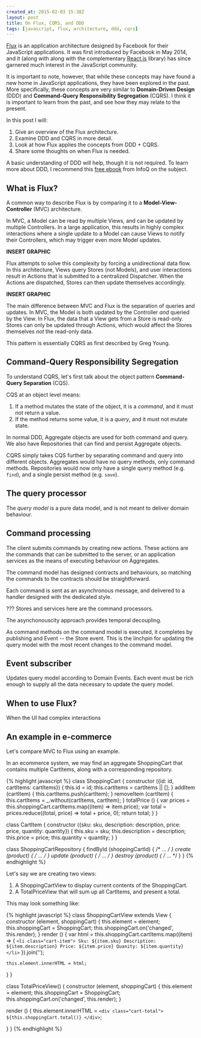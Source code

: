 ```yaml
---
created_at: 2015-02-03 15:38Z
layout: post
title: On Flux, CQRS, and DDD
tags: [javascript, flux, architecture, ddd, cqrs]
---
```


[Flux](http://facebook.github.io/flux/docs/overview.html) is an application
architecture designed by Facebook for their JavaScript applications. It was
first introduced by Facebook in May 2014, and it (along with along with the
complementary [React.js](http://facebook.github.io/react/) library) has since
garnered much interest in the JavaScript community.

It is important to note, however, that while these concepts may have found a new
home in JavaScript applications, they have been explored in the past. More
specifically, these concepts are very similar to **Domain-Driven Design** (DDD)
and **Command-Query Responsibility Segregation** (CQRS).  I think it is important
to learn from the past, and see how they may relate to the present.

In this post I will:

1. Give an overview of the Flux architecture.
1. Examine DDD and CQRS in more detail.
1. Look at how Flux applies the concepts from DDD + CQRS.
1. Share some thoughts on when Flux is needed.

A basic understanding of DDD will help, though it is not required. To learn more
about DDD, I recommend this [free ebook](http://www.infoq.com/minibooks/domain-driven-design-quickly)
from InfoQ on the subject.

## What is Flux?

A common way to describe Flux is by comparing it to a **Model-View-Controller**
(MVC) architecture.

In MVC, a Model can be read by multiple Views, and can be updated by multiple
Controllers. In a large application, this results in highly complex interactions
where a single update to a Model can cause Views to notify their Controllers,
which may trigger even more Model updates.

**INSERT GRAPHIC**

Flux attempts to solve this complexity by forcing a unidirectional data flow.
In this architecture, Views query Stores (not Models), and user interactions
result in Actions that is submitted to a centralized Dispatcher. When the Actions
are dispatched, Stores can then update themselves accordingly.

**INSERT GRAPHIC**

The main difference between MVC and Flux is the separation of queries and updates.
In MVC, the Model is both updated by the Controller *and* queried by the View.
In Flux, the data that a View gets from a Store is read-only. Stores can only be
updated through Actions, which would affect the Stores themselves *not* the
read-only data.

This pattern is essentially CQRS as first described by Greg Young.

## Command-Query Responsibility Segregation

To understand CQRS, let's first talk about the object pattern **Command-Query 
Separation** (CQS).

CQS at an object level means:

1. If a method mutates the state of the object, it is a *command*, and it must not return a value.
1. If the method returns some value, it is a *query*, and it must not mutate state.

In normal DDD, Aggregate objects are used for both command and query. We also
have Repositories that can find and persist Aggregate objects.

CQRS simply takes CQS further by separating command and query into different objects.
Aggregates would have no query methods, only command methods. Repositories would
now only have a single query method (e.g. `find`), and a single persist method
(e.g. `save`).

## The query processor

The *query model* is a pure data model, and is not meant to deliver domain behaviour.

## Command processing

The client submits commands by creating new actions. These actions are the commands
that can be submitted to the server, or an application services as the
means of executing behaviour on Aggregates.

The command model has designed contracts and behaviours, so matching the commands
to the contracts should be straightforward.

Each command is sent as an asynchronous message, and delivered to a handler designed
with the dedicated style.

??? Stores and services here are the command processors.

The asynchonouscity approach provides temporal decoupling.

As command methods on the command model is executed, it completes by publishing
and Event -- the Store event. This is the linchpin for updating the query model
with the most recent changes to the command model.


## Event subscriber

Updates query model according to Domain Events. Each event must be rich enough
to supply all the data necessary to update the query model.

## When to use Flux?

When the UI had complex interactions


## An example in e-commerce

Let's compare MVC to Flux using an example.

In an ecommerce system, we may find an aggregate ShoppingCart that contains multiple
CartItems, along with a corresponding repository.

{% highlight javascript %}
class ShoppingCart {
  constructor ({id: id, cartItems: cartItems}) {
    this.id = id;
    this.cartItems = cartItems || [];
  }
  addItem (cartItem) {
    this.cartItems.push(cartItem);
  }
  removeItem (cartItem) {
    this.cartItems = _.without(cartItems, cartItem);
  }
  totalPrice () {
    var prices = this.shoppingCart.cartItems.map((item) => item.price);
    var total = prices.reduce((total, price) => total + price, 0);
    return total;
  }
}

class CartItem {
  constructor ({sku: sku, description: description, price: price, quantity: quantity}) {
    this.sku = sku;
    this.description = description;
    this.price = price;
    this.quantity = quantity;
  }
}

class ShoppingCartRepository {
  findById (shoppingCartId) { /* … */ }
  create (product) { /* … */ }
  update (product) { /* … */ }
  destroy (product) { /* … */ }
}
{% endhighlight %}

Let's say we are creating two views:

1. A ShoppingCartView to display current contents of the ShoppingCart.
1. A TotalPriceView that will sum up all CartItems, and present a total.

This may look something like:

{% highlight javascript %}
class ShoppingCartView extends View {
  constructor (element, shoppingCart) {
    this.element = element;
    this.shoppingCart = ShoppingCart;
    this.shoppingCart.on('changed', this.render);
  }
  render () {
    var html = this.shoppingCart.cartItems.map((item) => {
      `<li class="cart-item">
        Sku: ${item.sku}
        Description: ${item.description}
        Price: ${item.price}
        Quanity: ${item.quantity}
      </li>`
    }).join('');

    this.element.innerHTML = html;
  }
}

class TotalPriceView() {
  constructor (element, shoppingCart) {
    this.element = element;
    this.shoppingCart = ShoppingCart;
    this.shoppingCart.on('changed', this.render);
  }

  render () {
    this.element.innerHTML = `<div class="cart-total">
                                ${this.shoppingCart.total()}
                              </div>`;

  }
}
{% endhighlight %}


